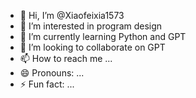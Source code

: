 - 👋 Hi, I’m @Xiaofeixia1573
- 👀 I’m interested in program design
- 🌱 I’m currently learning Python and GPT
- 💞️ I’m looking to collaborate on GPT
- 📫 How to reach me ...
- 😄 Pronouns: ...
- ⚡ Fun fact: ...

<!---
Xiaofeixia1573/Xiaofeixia1573 is a ✨ special ✨ repository because its `README.md` (this file) appears on your GitHub profile.
You can click the Preview link to take a look at your changes.
--->
